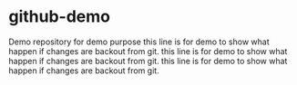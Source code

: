 # github-demo
Demo repository for demo purpose
this line is for demo to show what happen if changes are backout from git.
this line is for demo to show what happen if changes are backout from git.
this line is for demo to show what happen if changes are backout from git.
